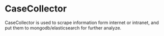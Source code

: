 # CaseCollector
CaseCollector is used to scrape information form internet or intranet, and put them to mongodb/elasticsearch for further analyze.
